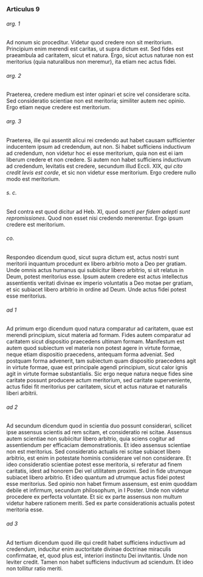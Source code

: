 ### Articulus 9

###### arg. 1
Ad nonum sic proceditur. Videtur quod credere non sit meritorium. Principium enim merendi est caritas, ut supra dictum est. Sed fides est praeambula ad caritatem, sicut et natura. Ergo, sicut actus naturae non est meritorius (quia naturalibus non meremur), ita etiam nec actus fidei.

###### arg. 2
Praeterea, credere medium est inter opinari et scire vel considerare scita. Sed consideratio scientiae non est meritoria; similiter autem nec opinio. Ergo etiam neque credere est meritorium.

###### arg. 3
Praeterea, ille qui assentit alicui rei credendo aut habet causam sufficienter inducentem ipsum ad credendum, aut non. Si habet sufficiens inductivum ad credendum, non videtur hoc ei esse meritorium, quia non est ei iam liberum credere et non credere. Si autem non habet sufficiens inductivum ad credendum, levitatis est credere, secundum illud Eccli. XIX, *qui cito credit levis est corde*, et sic non videtur esse meritorium. Ergo credere nullo modo est meritorium.

###### s. c.
Sed contra est quod dicitur ad Heb. XI, quod *sancti per fidem adepti sunt repromissiones*. Quod non esset nisi credendo mererentur. Ergo ipsum credere est meritorium.

###### co.
Respondeo dicendum quod, sicut supra dictum est, actus nostri sunt meritorii inquantum procedunt ex libero arbitrio moto a Deo per gratiam. Unde omnis actus humanus qui subiicitur libero arbitrio, si sit relatus in Deum, potest meritorius esse. Ipsum autem credere est actus intellectus assentientis veritati divinae ex imperio voluntatis a Deo motae per gratiam, et sic subiacet libero arbitrio in ordine ad Deum. Unde actus fidei potest esse meritorius.

###### ad 1
Ad primum ergo dicendum quod natura comparatur ad caritatem, quae est merendi principium, sicut materia ad formam. Fides autem comparatur ad caritatem sicut dispositio praecedens ultimam formam. Manifestum est autem quod subiectum vel materia non potest agere in virtute formae, neque etiam dispositio praecedens, antequam forma adveniat. Sed postquam forma advenerit, tam subiectum quam dispositio praecedens agit in virtute formae, quae est principale agendi principium, sicut calor ignis agit in virtute formae substantialis. Sic ergo neque natura neque fides sine caritate possunt producere actum meritorium, sed caritate superveniente, actus fidei fit meritorius per caritatem, sicut et actus naturae et naturalis liberi arbitrii.

###### ad 2
Ad secundum dicendum quod in scientia duo possunt considerari, scilicet ipse assensus scientis ad rem scitam, et consideratio rei scitae. Assensus autem scientiae non subiicitur libero arbitrio, quia sciens cogitur ad assentiendum per efficaciam demonstrationis. Et ideo assensus scientiae non est meritorius. Sed consideratio actualis rei scitae subiacet libero arbitrio, est enim in potestate hominis considerare vel non considerare. Et ideo consideratio scientiae potest esse meritoria, si referatur ad finem caritatis, idest ad honorem Dei vel utilitatem proximi. Sed in fide utrumque subiacet libero arbitrio. Et ideo quantum ad utrumque actus fidei potest esse meritorius. Sed opinio non habet firmum assensum, est enim quoddam debile et infirmum, secundum philosophum, in I Poster. Unde non videtur procedere ex perfecta voluntate. Et sic ex parte assensus non multum videtur habere rationem meriti. Sed ex parte considerationis actualis potest meritoria esse.

###### ad 3
Ad tertium dicendum quod ille qui credit habet sufficiens inductivum ad credendum, inducitur enim auctoritate divinae doctrinae miraculis confirmatae, et, quod plus est, interiori instinctu Dei invitantis. Unde non leviter credit. Tamen non habet sufficiens inductivum ad sciendum. Et ideo non tollitur ratio meriti.

